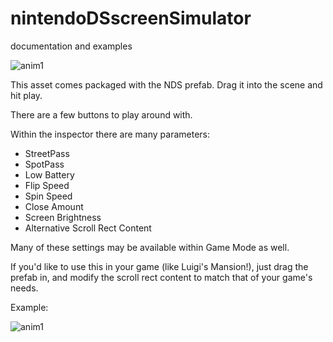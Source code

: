 # nintendoDSscreenSimulator
documentation and examples

![anim1](https://github.com/eagleEggs/nintendoDSscreenSimulator/blob/master/dsDemo3.gif?raw=true)


This asset comes packaged with the NDS prefab.
Drag it into the scene and hit play.

There are a few buttons to play around with.

Within the inspector there are many parameters:

 - StreetPass
 - SpotPass
 - Low Battery
 - Flip Speed
 - Spin Speed
 - Close Amount
 - Screen Brightness
 - Alternative Scroll Rect Content
 
 Many of these settings may be available within Game Mode as well.
 
 If you'd like to use this in your game (like Luigi's Mansion!), just
 drag the prefab in, and modify the scroll rect content to match that of your game's needs.
 
 

Example:

![anim1](https://github.com/eagleEggs/nintendoDSscreenSimulator/blob/master/DSInspectorParameters.png?raw=true)
